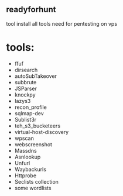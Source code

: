 ## readyforhunt
tool install all tools need for pentesting on vps 

# tools:
* ffuf  
* dirsearch  
* autoSubTakeover  
* subbrute  
* JSParser  
* knockpy  
* lazys3  
* recon_profile  
* sqlmap-dev  
* Sublist3r  
* teh_s3_bucketeers  
* virtual-host-discovery  
* wpscan  
* webscreenshot  
* Massdns  
* Asnlookup  
* Unfurl  
* Waybackurls  
* Httprobe  
* Seclists collection  
* some wordlists  

